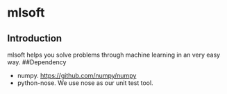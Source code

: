 # mlsoft
## Introduction
mlsoft helps you solve problems through machine learning in an very easy way.
##Dependency
* numpy. https://github.com/numpy/numpy
* python-nose. We use nose as our unit test tool.
